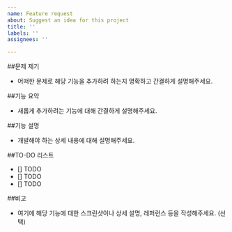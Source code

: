 ```yaml
---
name: Feature request
about: Suggest an idea for this project
title: ''
labels: ''
assignees: ''

---
```


##문제 제기
- 어떠한 문제로 해당 기능을 추가하려 하는지 명확하고 간결하게 설명해주세요.

##기능 요약
- 새롭게 추가하려는 기능에 대해 간결하게 설명해주세요.

##기능 설명
- 개발해야 하는 상세 내용에 대해 설명해주세요.

##TO-DO 리스트
- [] TODO
- [] TODO
- [] TODO

##비고
- 여기에 해당 기능에 대한 스크린샷이나 상세 설명, 레퍼런스 등을 작성해주세요. (선택)
